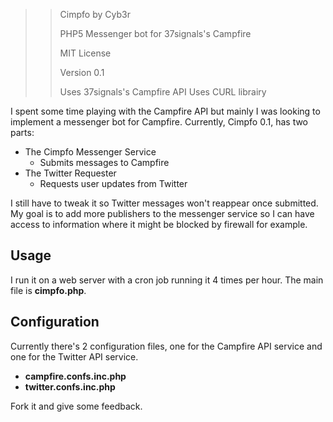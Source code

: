 >> Cimpfo by Cyb3r
>>
>> PHP5 Messenger bot for 37signals's Campfire
>> 
>> MIT License
>>
>> Version 0.1
>> 
>> Uses 37signals's Campfire API
>> Uses CURL librairy

I spent some time playing with the Campfire API but mainly I was looking to implement a messenger bot for Campfire. Currently, Cimpfo 0.1, has two parts:

* The Cimpfo Messenger Service
	* Submits messages to Campfire
* The Twitter Requester
	* Requests user updates from Twitter

I still have to tweak it so Twitter messages won't reappear once submitted. My goal is to add more publishers to the messenger service so I can 
have access to information where it might be blocked by firewall for example.

## Usage

I run it on a web server with a cron job running it 4 times per hour. The main file is **cimpfo.php**.

## Configuration

Currently there's 2 configuration files, one for the Campfire API service and one for the Twitter API service.

* **campfire.confs.inc.php**
* **twitter.confs.inc.php**

Fork it and give some feedback.
